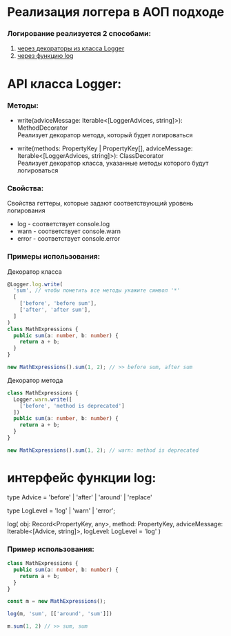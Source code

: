 # Реализация логгера в АОП подходе

### Логирование реализуется 2 способами:
1) [через декораторы из класса Logger](#logger)
2) [через функцию log](#log)

# <a name="logger">API класса Logger:</a>

### Методы:

- write(adviceMessage: Iterable<[LoggerAdvices, string]>): MethodDecorator\
Реализует декоратор метода, который будет логироваться

- write(methods: PropertyKey | PropertyKey[], adviceMessage: Iterable<[LoggerAdvices, string]>): ClassDecorator\
Реализует декоратор класса, указанные методы которого будут логироваться

### Свойства:

Свойства геттеры, которые задают соответствующий уровень логирования

- log - соответствует console.log
- warn - соответствует console.warn
- error - соответствует console.error

### Примеры использования:

Декоратор класса
```ts
@Logger.log.write(
  'sum', // чтобы пометить все методы укажите символ '*'
  [
    ['before', 'before sum'],
    ['after', 'after sum'],
  ]
)
class MathExpressions {
  public sum(a: number, b: number) {
    return a + b;
  }
}

new MathExpressions().sum(1, 2); // >> before sum, after sum
```

Декоратор метода
```ts
class MathExpressions {
  Logger.warn.write([
    ['before', 'method is deprecated']
  ])
  public sum(a: number, b: number) {
    return a + b;
  }
}

new MathExpressions().sum(1, 2); // warn: method is deprecated
```

# <a name="log">интерфейс функции log:</a>

type Advice = 'before' | 'after' | 'around' | 'replace'

type LogLevel = 'log' | 'warn' | 'error';

log(
  obj: Record<PropertyKey, any>,
  method: PropertyKey,
  adviceMessage: Iterable<[Advice, string]>,
  logLevel: LogLevel = 'log'
)

### Пример использования:
```ts
class MathExpressions {
  public sum(a: number, b: number) {
    return a + b;
  }
}

const m = new MathExpressions();

log(m, 'sum', [['around', 'sum']])

m.sum(1, 2) // >> sum, sum
```
